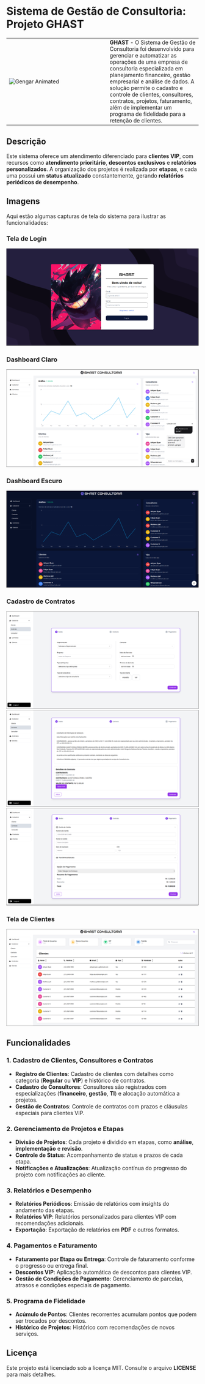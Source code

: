 # Sistema de Gestão de Consultoria: Projeto GHAST

<table>
  <tr>
    <td width="250">
      <img src="https://images.steamusercontent.com/ugc/2495634406227407267/329C2BED29B0B3EBD13ECD7E33B6D0CE4929B1DA/?imw=5000&imh=5000&ima=fit&impolicy=Letterbox&imcolor=%23000000&letterbox=false" alt="Gengar Animated" width="250"/>
    </td>
    <td>
      <strong>GHAST</strong> - O Sistema de Gestão de Consultoria foi desenvolvido para gerenciar e automatizar as operações de uma empresa de consultoria especializada em planejamento financeiro, gestão empresarial e análise de dados. A solução permite o cadastro e controle de clientes, consultores, contratos, projetos, faturamento, além de implementar um programa de fidelidade para a retenção de clientes.
    </td>
  </tr>
</table>

## Descrição

Este sistema oferece um atendimento diferenciado para **clientes VIP**, com recursos como **atendimento prioritário**, **descontos exclusivos** e **relatórios personalizados**. A organização dos projetos é realizada por **etapas**, e cada uma possui um **status atualizado** constantemente, gerando **relatórios periódicos de desempenho**.

## Imagens

Aqui estão algumas capturas de tela do sistema para ilustrar as funcionalidades:

### Tela de Login

![Tela de Login](public/readme/Login.png)

### Dashboard Claro

![Dashboard Claro](public/readme/Dashboard.png)

### Dashboard Escuro

![Dashboard Escuro](public/readme/DashboardDark.png)

### Cadastro de Contratos

![Contratos](public/readme/contratos/contrato.png)
![Contrato 2](public/readme/contratos/contrato2.png)
![Contrato 3](public/readme/contratos/contrato3.png)

### Tela de Clientes

![Clientes](public/readme/Clientes.png)

## Funcionalidades

### 1. Cadastro de Clientes, Consultores e Contratos

- **Registro de Clientes**: Cadastro de clientes com detalhes como categoria (**Regular** ou **VIP**) e histórico de contratos.
- **Cadastro de Consultores**: Consultores são registrados com especializações (**financeiro**, **gestão**, **TI**) e alocação automática a projetos.
- **Gestão de Contratos**: Controle de contratos com prazos e cláusulas especiais para clientes VIP.

### 2. Gerenciamento de Projetos e Etapas

- **Divisão de Projetos**: Cada projeto é dividido em etapas, como **análise**, **implementação** e **revisão**.
- **Controle de Status**: Acompanhamento de status e prazos de cada etapa.
- **Notificações e Atualizações**: Atualização contínua do progresso do projeto com notificações ao cliente.

### 3. Relatórios e Desempenho

- **Relatórios Periódicos**: Emissão de relatórios com insights do andamento das etapas.
- **Relatórios VIP**: Relatórios personalizados para clientes VIP com recomendações adicionais.
- **Exportação**: Exportação de relatórios em **PDF** e outros formatos.

### 4. Pagamentos e Faturamento

- **Faturamento por Etapa ou Entrega**: Controle de faturamento conforme o progresso ou entrega final.
- **Descontos VIP**: Aplicação automática de descontos para clientes VIP.
- **Gestão de Condições de Pagamento**: Gerenciamento de parcelas, atrasos e condições especiais de pagamento.

### 5. Programa de Fidelidade

- **Acúmulo de Pontos**: Clientes recorrentes acumulam pontos que podem ser trocados por descontos.
- **Histórico de Projetos**: Histórico com recomendações de novos serviços.

## Licença

Este projeto está licenciado sob a licença MIT. Consulte o arquivo **LICENSE** para mais detalhes.
